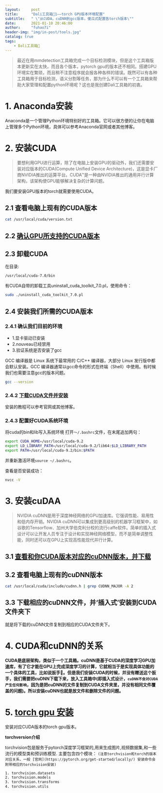 ```yaml
---
layout:     post
title:      "Dali工具箱🔧1——torch GPU版本环境配置"
subtitle:   " \"从CUDA，cuDNN到gcc版本，傻瓜式配置各torch版本\""
date:       2021-01-10 20:46:00
author:     "fuhao7i"
header-img: "img/in-post/tools.jpg"
catalog: true
tags:
    - Dali工具箱🔧
---
```


> 最近在用mmdetection工具箱完成一个目标检测模块，但是这个工具箱版本更新实在太快，而且各个版本，pytorch gpu的版本还不相同。搭建GPU环境实在繁琐，而且稍不注意程序就会报各种各样的错误。既然可以有各种工具箱用于目标检测，语义分割等任务，那为什么不可以有一个工具箱来帮助大家管理和配置python环境呢？这也是我创建Dali工具箱的初衷。

# 1. Anaconda安装

Anaconda是一个管理Python环境特别好的工具箱。它可以很方便的让你在电脑上管理多个Python环境，具体可以参考Anaconda官网或者其他博客。

# 2. 安装CUDA

> 要想利用GPU进行运算，除了在电脑上安装GPU的驱动外，我们还需要安装对应版本的CUDA(Compute Unified Device Architecture)，这是显卡厂商NVIDIA推出的运算平台。CUDA™是一种由NVIDIA推出的通用并行计算架构，该架构使GPU能够解决复杂的计算问题。

我们要安装GPU版本的torch就需要使用CUDA。

## 2.1 查看电脑上现有的CUDA版本

```Bash
cat /usr/local/cuda/version.txt 
```

## 2.2 [确认GPU所支持的CUDA版本](https://developer.nvidia.com/zh-cn/cuda-gpus)

## 2.3 卸载CUDA

在目录:

```Bash
/usr/local/cuda-7.0/bin
```

有CUDA自带的卸载工具uninstall_cuda_toolkit_7.0.pl，使用命令：

```Bash
sudo ./uninstall_cuda_toolkit_7.0.pl
```

## 2.4 安装我们所需的CUDA版本

### 2.4.1 确认我们目前的环境

- 1.显卡驱动已安装
- 2.nouveau已经禁用
- 3.验证系统是否安装了gcc

GCC 编译器是 Linux 系统下最常用的 C/C++ 编译器，大部分 Linux 发行版中都会默认安装。GCC 编译器通常以gcc命令的形式在终端（Shell）中使用。有时候我们也需要注意gcc的版本问题。

```Bash
gcc --version
```

### 2.4.2 [下载CUDA文件并安装](https://developer.nvidia.com/zh-cn/cuda-downloads)

安装的教程可以参考官网或其他博客。

### 2.4.3 配置好CUDA系统环境

将cuda的bin和lib写入系统环境
打开`～/.bashrc`文件，在末尾追加两句：
```Bash
export CUDA_HOME=/usr/local/cuda-9.2
export LD_LIBRARY_PATH=/usr/local/cuda-9.2/lib64:$LD_LIBRARY_PATH
export PATH=/usr/local/cuda-9.2/bin:$PATH
```
并重新激活环境`source ~/.bashrc`。

查看是否安装成功：
```Bash
nvcc -V
```

# 3. 安装cuDAA

> NVIDIA cuDNN是用于深度神经网络的GPU加速库。它强调性能、易用性和低内存开销。NVIDIA cuDNN可以集成到更高级别的机器学习框架中，如谷歌的Tensorflow、加州大学伯克利分校的流行caffe软件。简单的插入式设计可以让开发人员专注于设计和实现神经网络模型，而不是简单调整性能，同时还可以在GPU上实现高性能现代并行计算。

## 3.1 [查看和你CUDA版本对应的cuDNN版本，并下载](https://developer.nvidia.com/rdp/cudnn-archive)

## 3.2 查看电脑上现有的cuDNN版本

```Bash
cat /usr/local/cuda/include/cudnn.h | grep CUDNN_MAJOR -A 2
```

## 3.3 下载相应的cuDNN文件，并‘插入式’安装到CUDA文件夹下

就是将下载的cuDNN文件复制到相应的CUDA文件夹下。

# 4. CUDA和cuDNN的关系

**CUDA是底层架构，类似于一个工具箱。cuDNN是基于CUDA的深度学习GPU加速库，有了它才能在GPU上完成深度学习的计算，它就相当于是实现具体功能的一个具体的工具，比如说扳手🔧。但是我们安装CUDA的时候，并没有赠送这个扳手，我们需要把cuDNN下载下来，放入工具箱中(即插入式设计，`cuDNN不会对CUDA产生任何影响`，因为是把cuDNN的文件复制到CUDA文件夹里，并没有相同文件覆盖的问题)。所以安装cuDNN也就是放文件和删除文件的问题。**

# 5. [torch gpu 安装](https://pytorch.org/get-started/locally/)

安装对应CUDA版本的torch gpu版本。

**torchversion介绍**

torchvision包是服务于pytorch深度学习框架的,用来生成图片,视频数据集,和一些流行的模型类和预训练模型. 主要包含四个模块：
`(注意torchvision和torch的版本对应关系，一般 [官网](https://pytorch.org/get-started/locally/) 安装命令会附带相应的torchvision安装)`

```Bash
1. torchvision.datasets
2. torchvision.models
3. torchvision.transforms
4. torchvision.utils
```